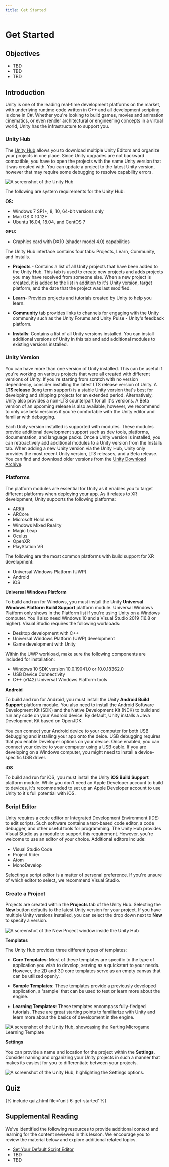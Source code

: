 ```yaml
---
title: Get Started
---
```


# Get Started

## Objectives

- TBD
- TBD
- TBD

## Introduction

Unity is one of the leading real-time development platforms on the market, with underlying runtime code written in C++ and all development scripting is done in C#. Whether you're looking to build games, movies and animation cinematics, or even render architectural or engineering concepts in a virtual world, Unity has the infrastructure to support you.

### Unity Hub

The [Unity Hub](https://unity.com/unity-hub) allows you to download multiple Unity Editors and organize your projects in one place. Since Unity upgrades are not backward compatible, you have to open the projects with the same Unity version that it was created with. You can update a project to the latest Unity version, however that may require some debugging to resolve capability errors.

![A screenshot of the Unity Hub](/assets//img/unit-6/unity-hub.png)

The following are system requirements for the Unity Hub:

**OS:**

- Windows 7 SP1+, 8, 10, 64-bit versions only
- Mac OS X 10.12+
- Ubuntu 16.04, 18.04, and CentOS 7

**GPU:**

- Graphics card with DX10 (shader model 4.0) capabilities

The Unity Hub interface contains four tabs: Projects, Learn, Community, and Installs. 

- **Projects** - Contains a list of all Unity projects that have been added to the Unity Hub. This tab is used to create new projects and adds projects you may have received from someone else. When a new project is created, it is added to the list in addition to it's Unity version, target platform, and the date that the project was last modified.

- **Learn**- Provides projects and tutorials created by Unity to help you learn.
- **Community** tab provides links to channels for engaging with the Unity community such as the Unity Forums and Unity Pulse - Unity's feedback platform.
- **Installs**: Contains a list of all Unity versions installed. You can install additional versions of Unity in this tab and add additional modules to existing versions installed.

### Unity Version

You can have more than one version of Unity installed. This can be useful if you're working on various projects that were all created with different versions of Unity. If you're starting from scratch with no version dependency, consider installing the latest LTS release version of Unity. A **LTS release** (long term support)  is a stable Unity version that's best for developing and shipping projects for an extended period. Alternatively, Unity also provides a non-LTS counterpart for all it's versions. A Beta version of an upcoming release is also available, however, we recommend to only use beta versions if you're comfortable with the Unity editor and familiar with debugging.

Each Unity version installed is supported with modules. These modules provide additional development support such as dev tools, platforms, documentation, and language packs. Once a Unity version is installed, you can retroactively add additional modules to a Unity version from the Installs tab. When adding a new Unity version via the Unity Hub, Unity only provides the most recent Unity version, LTS releases, and a Beta release. You can find and download older versions from the [Unity Download Archive](https://unity3d.com/get-unity/download/archive).

### Platforms

The platform modules are essential for Unity as it enables you to target different platforms when deploying your app. As it relates to XR development, Unity supports the following platforms:

- ARKit
- ARCore
- Microsoft HoloLens
- Windows Mixed Reality
- Magic Leap
- Oculus
- OpenXR
- PlayStation VR

The following are the most common platforms with build support for XR development:

- Universal Windows Platform (UWP)
- Android
- iOS

**Universal Windows Platform**

To build and run for Windows, you must install the Unity **Universal Windows Platform Build Support** platform module. Universal Windows Platform only shows in the Platform list if you're using Unity on a Windows computer. You'll also need Windows 10 and a Visual Studio 2019 (16.8 or higher). Visual Studio requires the following workloads:

- Desktop development with C++
- Universal Windows Platform (UWP) development
- Game development with Unity

Within the UWP workload, make sure the following components are included for installation:

- Windows 10 SDK version 10.0.19041.0 or 10.0.18362.0
- USB Device Connectivity
- C++ (v142) Universal Windows Platform tools

**Android**

To build and run for Android, you must install the Unity **Android Build Support** platform module. You also need to install the Android Software Development Kit (SDK) and the Native Development Kit (NDK) to build and run any code on your Android device. By default, Unity installs a Java Development Kit based on OpenJDK.

You can connect your Android device to your computer for both USB debugging and installing your app onto the deice. USB debugging requires that you enable Developer options on your device. Once enabled, you can connect your device to your computer using a USB cable. If you are developing on a Windows computer, you might need to install a device-specific USB driver.

**iOS**

To build and run for iOS, you must install the Unity **iOS Build Support** platform module. While you don't need an Apple Developer account to build to devices, it's recommended to set up an Apple Developer account to use Unity to it's full potential with iOS.

### Script Editor

Unity requires a code editor or Integrated Development Environment (IDE) to edit scripts. Such software contains a text-based code editor, a code debugger, and other useful tools for programming. The Unity Hub provides Visual Studio as a module to support this requirement. However, you're welcome to use an editor of your choice. Additional editors include:

- Visual Studio Code
- Project Rider
- Atom
- MonoDevelop

Selecting a script editor is a matter of personal preference. If you're unsure of which editor to select, we recommend Visual Studio.

### Create a Project

Projects are created within the **Projects** tab of the Unity Hub. Selecting the **New** button defaults to the latest Unity version for your project. If you have multiple Unity versions installed, you can select the drop down next to **New** to specify a version.

![A screenshot of the New Project window inside the Unity Hub](/assets/img/unit-6/unity-new-project.png)

**Templates**

The Unity Hub provides three different types of templates:

- **Core Templates**: Most of these templates are specific to the type of application you wish to develop, serving as a quickstart to your needs. However, the 2D and 3D core templates serve as an empty canvas that can be utilized openly.

- **Sample Templates**: These templates provide a previously developed application, a 'sample' that can be used to test or learn more about the engine.

- **Learning Templates**: These templates encompass fully-fledged tutorials. These are great starting points to familiarize with Unity and learn more about the basics of development in the engine.

![A screenshot of the Unity Hub, showcasing the Karting Microgame Learning Template](/assets/img/unit-6/learning-template.png)

**Settings**

You can provide a name and location for the project within the **Settings**. Consider naming and organizing your Unity projects in such a manner that makes its easiest for you to differentiate between your projects.

![A screenshot of the Unity Hub, highlighting the Settings options.](/assets/img/unit-6/new-project-settings.png)

## Quiz

{% include quiz.html file='unit-6-get-started' %}

## Supplemental Reading

We've identified the following resources to provide additional context and learning for the content reviewed in this lesson. We encourage you to review the material below and explore additional related topics.

- [Set Your Default Script Editor](https://learn.unity.com/tutorial/set-your-default-script-editor-ide#612f3e91edbc2a1b4b4418ee)
- TBD
- TBD